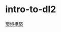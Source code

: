 # intro-to-dl2


[環境構築](https://github.com/miyosuda/intro-to-dl2/wiki/%E7%92%B0%E5%A2%83%E6%A7%8B%E7%AF%89)
